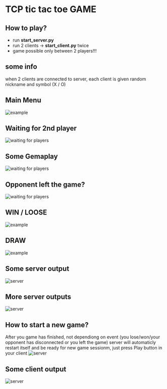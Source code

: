 # TCP tic tac toe GAME

## How to play?
* run **start_server.py**
* run 2 clients -> **start_client.py** twice
* game possible only between 2 players!!!

## some info
when 2 clients are connected to server, each client is given random nickname and symbol (X / O)

## Main Menu
![example](/images/example_5.png)

## Waiting for 2nd player
![waiting for players](/images/example_4.png)

## Some Gemaplay
![waiting for players](/images/example_1.png)

## Opponent left the game?
![waiting for players](/images/example_6.png)

## WIN / LOOSE
![example](/images/example_2.png)

## DRAW
![example](/images/example_3.png)

## Some server output
![server](/images/server_output_1.png)

## More server outputs
![server](/images/server_output_2.png)

## How to start a new game?
After you game has finished, not dependiong on event (you lose/won/your opponent has disconnected or you left the game)
server will automaticly restart itself and be ready for new game sessionm, just press Play button in your client
![server](/images/server_output_2.png)


## Some client output
![server](/images/client_output_1.png)
